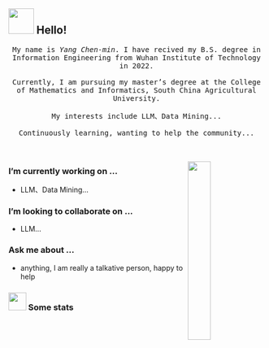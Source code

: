 ## <img src="https://raw.githubusercontent.com/alexnaiman/alexnaiman/master/resources/welcomeglitch.gif" width="50px" /> Hello!

<p align="center" >
  <samp>
    My name is <em>Yang Chen-min</em>. I have recived my B.S. degree in Information Engineering from Wuhan Institute of Technology in 2022.<br/>    
    <br>Currently, I am pursuing my master’s degree at the College of Mathematics and Informatics, South China Agricultural University.</br> 
<br>My interests include LLM、Data Mining...</br>
<br>Continuously learning, wanting to help the community...</br>
    
</samp>
  <br/>
  <br/>
</p>

<img src="https://media.tenor.com/images/df8c44a1d20ab367fdcb21880985fd33/tenor.gif" align="right"  width="30%" alt=""/>

###  I’m currently working on ...

- LLM、Data Mining...

###  I’m looking to collaborate on ...

- LLM...

###   Ask me about ...

- anything, I am really a talkative person, happy to help 


### <img src="https://raw.githubusercontent.com/alexnaiman/alexnaiman/master/resources/stats.png" width="35px" /> Some stats

<!--START_SECTION:waka-->


<p align="left">
<img align="left" src="https://github-readme-stats.vercel.app/api?username=youngcmm&theme=tokyonight&show_icons=true&count_private=true"  alt=""/>
</p>
